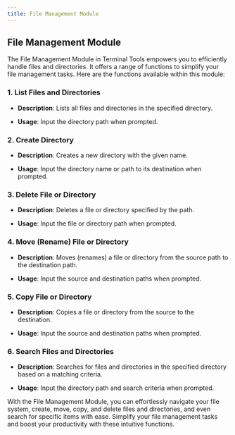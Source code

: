 ```yaml
---
title: File Management Module
---
```

## File Management Module

The File Management Module in Terminal Tools empowers you to efficiently handle files and directories. It offers a range of functions to simplify your file management tasks. Here are the functions available within this module:

### 1. List Files and Directories

- **Description**: Lists all files and directories in the specified directory.

- **Usage**: Input the directory path when prompted.

### 2. Create Directory

- **Description**: Creates a new directory with the given name.

- **Usage**: Input the directory name or path to its destination when prompted.

### 3. Delete File or Directory

- **Description**: Deletes a file or directory specified by the path.

- **Usage**: Input the file or directory path when prompted.

### 4. Move (Rename) File or Directory

- **Description**: Moves (renames) a file or directory from the source path to the destination path.

- **Usage**: Input the source and destination paths when prompted.

### 5. Copy File or Directory

- **Description**: Copies a file or directory from the source to the destination.

- **Usage**: Input the source and destination paths when prompted.

### 6. Search Files and Directories

- **Description**: Searches for files and directories in the specified directory based on a matching criteria.

- **Usage**: Input the directory path and search criteria when prompted.

With the File Management Module, you can effortlessly navigate your file system, create, move, copy, and delete files and directories, and even search for specific items with ease. Simplify your file management tasks and boost your productivity with these intuitive functions.

